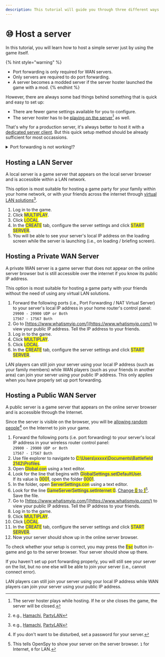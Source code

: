 ```yaml
---
description: This tutorial will guide you through three different ways to host a server.
---
```


# ⑩ Host a server

In this tutorial, you will learn how to host a simple server just by using the game itself.

{% hint style="warning" %}
* Port forwarding is only required for WAN servers.
* Only servers are required to do port forwarding.​
* A server becomes a modded server if the server hoster launched the game with a mod.
{% endhint %}

However, there are always some bad things behind something that is quick and easy to set up:

* There are fewer game settings available for you to configure.
* The server hoster has to be [playing on the server](#user-content-fn-1)[^1] as well.

​That's why for a production server, it's always better to host it with a [dedicated server client](../dedicated-server/1.-installing-server-client.md). But this quick setup method should be already sufficient for most occassions.

<details>

<summary>Port forwarding is not working!?</summary>

If you port forwarding is configured after the server is running, you need to reopen the server.

If you have properly configured port forwarding but still no one can connect to it, then you may check whether your ISP uses CGNAT.

If that is the case, your port forwarding will not take effect. Contact your ISP for an opt-out whenever possible.

An alternative is to host a LAN server using a [virtual LAN solution](#user-content-fn-2)[^2] so that your friends can join too!

</details>

## Hosting a LAN Server

A local server is a game server that appears on the local server browser and is accessible within a LAN network.

This option is most suitable for hosting a game party for your family within your home network, or with your friends across the internet through [virtual LAN solutions](#user-content-fn-3)[^3].

1. Log in to the game.
2. Click <mark style="color:blue;">MULTIPLAY</mark>.
3. Click <mark style="color:blue;">LOCAL</mark>.
4. In the <mark style="color:blue;">CREATE</mark> tab, configure the server settings and click <mark style="color:blue;">START SERVER</mark>.
5. You will be able to see your server's local IP address on the loading screen while the server is launching (i.e., on loading / briefing screen).

## Hosting a Private WAN Server

A private WAN server is a game server that does not appear on the online server browser but is still accessible over the internet if you know its public IP address.&#x20;

This option is most suitable for hosting a game party with your friends without the need of using any virtual LAN solutions.

1. Forward the following ports (i.e., Port Forwarding / NAT Virtual Server) to your server's local IP address in your home router's control panel:\
   `29900 - 29900 UDP or Both`\
   `17567 - 17567 Both​`
2. Go to [https://www.whatismyip.com/](https://www.whatismyip.com/) to view your public IP address. Tell the IP address to your friends.
3. Log in to the game.
4. Click <mark style="color:blue;">MULTIPLAY</mark>.
5. Click <mark style="color:blue;">LOCAL</mark>.
6. In the <mark style="color:blue;">CREATE</mark> tab, configure the server settings and click <mark style="color:blue;">START SERVER</mark>.

​LAN players can still join your server using your local IP address (such as your family members) while WAN players (such as your friends in another area) can join your server using your public IP address. This only applies when you have properly set up port forwarding.​​

## Hosting a Public WAN Server

​A public server is a game server that appears on the online server browser and is accessible through the Internet.&#x20;

Since the server is visible on the browser, you will be [allowing random people](#user-content-fn-4)[^4] on the Internet to join your game.

1. Forward the following ports (i.e. port forwarding) to your server's local IP address in your wireless router control panel:\
   `29900 - 29900 UDP or Both`\
   `17567 - 17567 Both​`
2. Use file explorer to navigate to <mark style="color:blue;">C:\Users\xxxxx\Documents\Battlefield 2142\Profiles</mark>.
3. Open <mark style="color:blue;">Global.con</mark> using a text editor.&#x20;
4. Look for the line that begins with <mark style="color:blue;">GlobalSettings.setDefaultUser</mark>. \
   If its value is <mark style="color:blue;">0001</mark>, open the folder <mark style="color:blue;">0001</mark>.
5. In the folder, open <mark style="color:blue;">ServerSettings.con</mark> using a text editor.
6. Look for the line <mark style="color:blue;">GameServerSettings.setInternet 0</mark>. [Change <mark style="color:blue;">0</mark> to <mark style="color:blue;">1</mark>](#user-content-fn-5)[^5]. Save the file.
7. Go to [https://www.whatismyip.com/](https://www.whatismyip.com/) to view your public IP address. Tell the IP address to your friends.
8. Log in to the game.
9. Click <mark style="color:blue;">MULTIPLAY</mark>.
10. Click <mark style="color:blue;">LOCAL</mark>.
11. In the <mark style="color:blue;">CREATE</mark> tab, configure the server settings and click <mark style="color:blue;">START SERVER</mark>.
12. Now your server should show up in the online server browser.

To check whether your setup is correct, you may press the <mark style="color:blue;">Esc</mark> button in-game and go to the server browser. Your server should show up there.&#x20;

If you haven't set up port forwarding properly, you will still see your server on the list, but no one else will be able to join your server (i.e., cannot connect error).

​LAN players can still join your server using your local IP address while WAN players can join your server using your public IP address.

[^1]: The server hoster plays while hosting. If he or she closes the game, the server will be closed.

[^2]: e.g., [Hamachi](https://vpn.net/), [PartyLAN](https://github.com/gyf304/partylan)

[^3]: e.g., [Hamachi](https://vpn.net/), [PartyLAN](https://github.com/gyf304/partylan)

[^4]: If you don't want to be disturbed, set a password for your server.

[^5]: This tells OpenSpy to show your server on the server browser. `1` for Internet, `0` for LAN.
